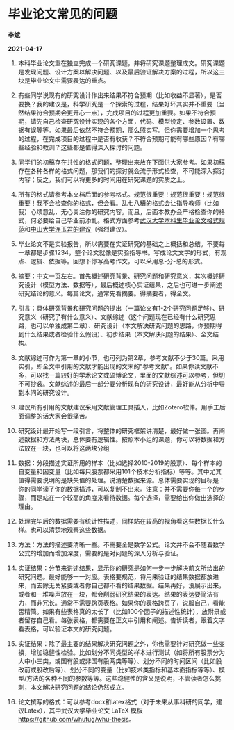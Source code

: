 # 毕业论文常见的问题

**李斌**

**2021-04-17**

1.  本科毕业论文重在独立完成一个研究课题，并将研究课题整理成文。研究课题是发现问题、设计方案以解决问题、以及最后验证解决方案的过程，所以这三块是毕业论文中需要表达的重点。

2.  有些同学说现有的研究设计作出来结果不符合预期（比如收益不显著），是否要换？我的建议是，科学研究是一个探索的过程，结果好坏其实并不重要（当然结果符合预期会更开心一点），完成项目的过程更加重要。如果不符合预期，请先自己检查研究设计实现的各个方面，代码、模型设定、参数设置、数据有误等等。如果最后依然不符合预期，那么照实写。但你需要增加一个思考的过程，在完成项目的过程中是否有收获？不符合预期可能有哪些原因？有哪些经验和教训？这些都是值得深入探讨的问题。

3.  同学们的初稿存在共性的格式问题，整理出来放在下面供大家参考。如果初稿存在各种各样的格式问题，那我们的探讨就会流于形式检查，不可能深入探讨内容；反之，我们可以将更多的时间用在研究课题的实质之上。

4.  所有的格式请参考本文档后面的参考格式。规范很重要！规范很重要！规范很重要！我不会检查你的格式，但会看。乱七八糟的格式会让指导教师（比如我）心烦意乱，无心关注你的研究内容。而且，后面本教办会严格检查你的格式，何必要给自己毕业前添乱。格式方面参考[武汉大学本科生毕业论文格式规范](05-武汉大学本科生毕业论文（设计）工作管理办法及论文格式.pdf)和[中山大学连玉君的建议](https://www.lianxh.cn/news/a5445d129b272.html)（强烈建议）。

5.  毕业论文不是实验报告，所以需要在实证研究的基础之上概括和总结。不要每一章都是步骤1234，整个论文就像是实验指导书。写成论文文字的形式，有观点、逻辑、依据等。回想下你写高考作文，可以采用总-分-总的形式。

6.  摘要：中文一页左右。首先概述研究背景、研究问题和研究意义，其次概述研究设计（模型方法、数据等），最后概述核心实证结果，之后也可进一步阐述研究结论的意义。每篇论文，通常先看摘要。得摘要者，得全文。

7.  引言：具体研究背景和研究问题的提出（一篇论文有1-2个研究问题足够）、研究意义（研究了有什么意义）、文献综述（这个问题现在已经有什么研究思路，也可以单独成第二章）、研究设计（本文解决研究问题的思路，你预期得到什么结果或者检验什么假设）、初步结果（本文解决问题的结果）、全文结构。

8.  文献综述可作为第一章的小节，也可列为第2章，参考文献不少于30篇。采用实引，即全文中引用的文献才能出现的文末的"参考文献"。如果你读文献不多，可以找一篇较好的学术论文或硕博论文，里面的文献综述可以参考，但切不可抄袭。文献综述的最后一部分要分析现有的研究设计，最好能从分析中导到本问的研究设计。

9.  建议所有引用的文献建议采用文献管理工具插入，比如Zotero软件。用手工后面调整的话大家会很痛苦。

10. 研究设计最开始写一段引言，将整体的研究框架讲清楚，最好做一张图。再阐述数据和方法两块，总体要有逻辑性。按照本小组的课题，你可以将数据和方法放在一块，也可以将这两块分组

11. 数据：分段描述实证所用的样本（比如选择2010-2019的股票）、每个样本的自变量和因变量（比如每只股票都采用101个技术分析指标）等等。其中尤其值得需要说明的是缺失值的处理。说清楚数据来源。总体需要实现的目标是：你的同学读了你的数据描述，可以复制不出来。注意：并不需要你每一个的步骤，而是站在一个较高的角度来看待数据。每个选择，需要给出你做出选择的理由。

12. 处理完毕后的数据需要有统计性描述，同样站在较高的视角看这些数据长什么样。也可以清楚地观察这些数据。

13. 方法：方法的描述要清晰一些。不需要全是数学公式。论文并不会不随着数学公式的增加而增加深度，需要的是对问题的深入分析与验证。

14. 实证结果：分节来讲述结果，显示你的研究是如何一步一步解决前文所给出的研究问题。最好能够一一对应。表格要规范，将用来验证的结果数据都放进来，而去除无关紧要或者你自己都不看的结果数据。结果再好，没展示出来，或者和一堆噪声放在一块，都会削弱研究结果的表达。结果的表达要简洁有力，而非冗长。通常不需要跨页表格。如果你的表格跨页了，说服自己，看能否精简。如果有些表格真的太长了（比如100个因子的描述性统计），放附录或者留存自己看。每张表格，都需要在正文中引用和阐述。告诉读者，跟着文字看表格，可以验证本文的研究问题。

15. 实证结果：除了最主要的结果解决研究问题之外，你也需要针对研究做一些变换，增加稳健性检验。比如划分不同类型的样本进行测试（如将所有股票分为大中小三类，或国有股或非国有股两类等等）、划分不同的时间区间（比如股改前或股改后等）、划分不同的变量（比如技术类指标和基本面指标等等）、模型/方法的各种不同的参数等等。这些稳健性的含义是说明，不管读者怎么挑刺，本文解决研究问题的结论仍然成立。

16. 论文撰写的格式：可以参考docx和latex格式（对于未来从事科研的同学，建议Latex），其中武汉大学毕业论文 LaTeX 模板 <https://github.com/whutug/whu-thesis>。
